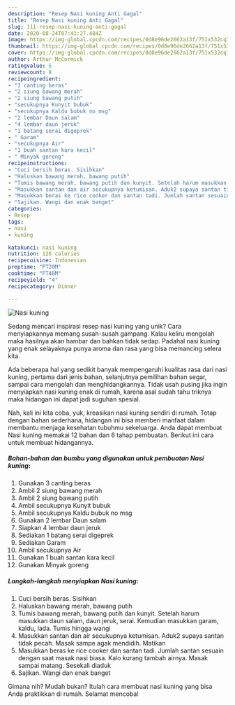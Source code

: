 ```yaml
---
description: "Resep Nasi kuning Anti Gagal"
title: "Resep Nasi kuning Anti Gagal"
slug: 111-resep-nasi-kuning-anti-gagal
date: 2020-08-24T07:41:27.484Z
image: https://img-global.cpcdn.com/recipes/0d8e96de2662a13f/751x532cq70/nasi-kuning-foto-resep-utama.jpg
thumbnail: https://img-global.cpcdn.com/recipes/0d8e96de2662a13f/751x532cq70/nasi-kuning-foto-resep-utama.jpg
cover: https://img-global.cpcdn.com/recipes/0d8e96de2662a13f/751x532cq70/nasi-kuning-foto-resep-utama.jpg
author: Arthur McCormick
ratingvalue: 5
reviewcount: 8
recipeingredient:
- "3 canting beras"
- "2 siung bawang merah"
- "2 siung bawang putih"
- "secukupnya Kunyit bubuk"
- "secukupnya Kaldu bubuk no msg"
- "2 lembar Daun salam"
- "4 lembar daun jeruk"
- "1 batang serai digeprek"
- " Garam"
- "secukupnya Air"
- "1 buah santan kara kecil"
- " Minyak goreng"
recipeinstructions:
- "Cuci bersih beras. Sisihkan"
- "Haluskan bawang merah, bawang putih"
- "Tumis bawang merah, bawang putih dan kunyit. Setelah harum masukkan daun salam, daun jeruk, serai. Kemudian masukkan garam, kaldu, lada. Tumis hingga wangi"
- "Masukkan santan dan air secukupnya ketumisan. Aduk2 supaya santan tidak pecah. Masak sampe agak mendidih. Matikan"
- "Masukkan beras ke rice cooker dan santan tadi. Jumlah santan sesuain dengan saat masak nasi biasa. Kalo kurang tambah airnya. Masak sampai matang. Sesekali diaduk"
- "Sajikan. Wangi dan enak banget"
categories:
- Resep
tags:
- nasi
- kuning

katakunci: nasi kuning 
nutrition: 126 calories
recipecuisine: Indonesian
preptime: "PT20M"
cooktime: "PT48M"
recipeyield: "4"
recipecategory: Dinner

---
```



![Nasi kuning](https://img-global.cpcdn.com/recipes/0d8e96de2662a13f/751x532cq70/nasi-kuning-foto-resep-utama.jpg)

Sedang mencari inspirasi resep nasi kuning yang unik? Cara menyiapkannya memang susah-susah gampang. Kalau keliru mengolah maka hasilnya akan hambar dan bahkan tidak sedap. Padahal nasi kuning yang enak selayaknya punya aroma dan rasa yang bisa memancing selera kita.

Ada beberapa hal yang sedikit banyak mempengaruhi kualitas rasa dari nasi kuning, pertama dari jenis bahan, selanjutnya pemilihan bahan segar, sampai cara mengolah dan menghidangkannya. Tidak usah pusing jika ingin menyiapkan nasi kuning enak di rumah, karena asal sudah tahu triknya maka hidangan ini dapat jadi suguhan spesial.




Nah, kali ini kita coba, yuk, kreasikan nasi kuning sendiri di rumah. Tetap dengan bahan sederhana, hidangan ini bisa memberi manfaat dalam membantu menjaga kesehatan tubuhmu sekeluarga. Anda dapat membuat Nasi kuning memakai 12 bahan dan 6 tahap pembuatan. Berikut ini cara untuk membuat hidangannya.

<!--inarticleads1-->

##### Bahan-bahan dan bumbu yang digunakan untuk pembuatan Nasi kuning:

1. Gunakan 3 canting beras
1. Ambil 2 siung bawang merah
1. Ambil 2 siung bawang putih
1. Ambil secukupnya Kunyit bubuk
1. Ambil secukupnya Kaldu bubuk no msg
1. Gunakan 2 lembar Daun salam
1. Siapkan 4 lembar daun jeruk
1. Sediakan 1 batang serai digeprek
1. Sediakan  Garam
1. Ambil secukupnya Air
1. Gunakan 1 buah santan kara kecil
1. Gunakan  Minyak goreng




<!--inarticleads2-->

##### Langkah-langkah menyiapkan Nasi kuning:

1. Cuci bersih beras. Sisihkan
1. Haluskan bawang merah, bawang putih
1. Tumis bawang merah, bawang putih dan kunyit. Setelah harum masukkan daun salam, daun jeruk, serai. Kemudian masukkan garam, kaldu, lada. Tumis hingga wangi
1. Masukkan santan dan air secukupnya ketumisan. Aduk2 supaya santan tidak pecah. Masak sampe agak mendidih. Matikan
1. Masukkan beras ke rice cooker dan santan tadi. Jumlah santan sesuain dengan saat masak nasi biasa. Kalo kurang tambah airnya. Masak sampai matang. Sesekali diaduk
1. Sajikan. Wangi dan enak banget




Gimana nih? Mudah bukan? Itulah cara membuat nasi kuning yang bisa Anda praktikkan di rumah. Selamat mencoba!
